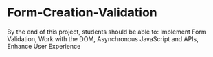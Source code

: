 # Form-Creation-Validation
By the end of this project, students should be able to: Implement Form Validation, Work with the DOM, Asynchronous JavaScript and APIs, Enhance User Experience
